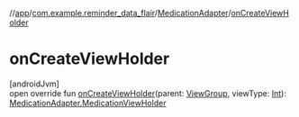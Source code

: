//[app](../../../index.md)/[com.example.reminder_data_flair](../index.md)/[MedicationAdapter](index.md)/[onCreateViewHolder](on-create-view-holder.md)

# onCreateViewHolder

[androidJvm]\
open override fun [onCreateViewHolder](on-create-view-holder.md)(parent: [ViewGroup](https://developer.android.com/reference/kotlin/android/view/ViewGroup.html), viewType: [Int](https://kotlinlang.org/api/latest/jvm/stdlib/kotlin/-int/index.html)): [MedicationAdapter.MedicationViewHolder](-medication-view-holder/index.md)
